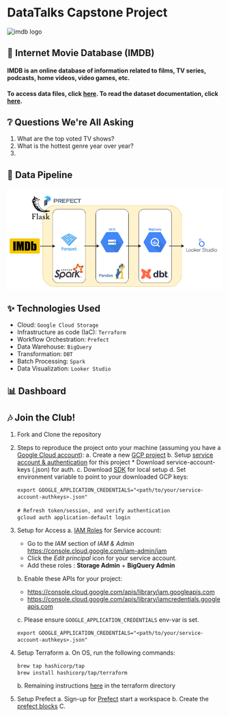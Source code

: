 # DataTalks Capstone Project
![imdb logo](https://upload.wikimedia.org/wikipedia/commons/thumb/6/69/IMDB_Logo_2016.svg/575px-IMDB_Logo_2016.svg.png?20200406194337)

## :movie_camera: Internet Movie Database (IMDB)

#### IMDB is an online database of information related to films, TV series, podcasts, home videos, video games, etc. 

#### To access data files, click [here](https://datasets.imdbws.com/). To read the dataset documentation, click [here](https://www.imdb.com/interfaces/).

## :grey_question: Questions We're All Asking
1. What are the top voted TV shows?
2. What is the hottest genre year over year?
3. 

## :twisted_rightwards_arrows: Data Pipeline
![pipeline](images/data_pipeline.png)

## :sparkles: Technologies Used
- Cloud: `Google Cloud Storage`
- Infrastructure as code (IaC): `Terraform`
- Workflow Orchestration: `Prefect`
- Data Warehouse: `BigQuery`
- Transformation: `DBT`
- Batch Processing: `Spark`
- Data Visualization: `Looker Studio`

## :bar_chart: Dashboard

## :notes: Join the Club!
1. Fork and Clone the repository
   
3. Steps to reproduce the project onto your machine (assuming you have a [Google Cloud account](https://cloud.google.com/free)):
    a. Create a new [GCP project](https://console.cloud.google.com/cloud-resource-manager)
    b. Setup [service account & authentication](https://cloud.google.com/docs/authentication/getting-started) for this project
       * Download service-account-keys (.json) for auth.
    c. Download [SDK](https://cloud.google.com/sdk/docs/quickstart) for local setup
    d. Set environment variable to point to your downloaded GCP keys:
      ```shell
      export GOOGLE_APPLICATION_CREDENTIALS="<path/to/your/service-account-authkeys>.json"
      
      # Refresh token/session, and verify authentication
      gcloud auth application-default login
      ```

4. Setup for Access
    a. [IAM Roles](https://cloud.google.com/storage/docs/access-control/iam-roles) for Service account:
    * Go to the *IAM* section of *IAM & Admin* https://console.cloud.google.com/iam-admin/iam
    * Click the *Edit principal* icon for your service account.
    * Add these roles : **Storage Admin** + **BigQuery Admin**
    
    b. Enable these APIs for your project:
    * https://console.cloud.google.com/apis/library/iam.googleapis.com
    * https://console.cloud.google.com/apis/library/iamcredentials.googleapis.com
    
    c. Please ensure `GOOGLE_APPLICATION_CREDENTIALS` env-var is set.
    ```shell
    export GOOGLE_APPLICATION_CREDENTIALS="<path/to/your/service-account-authkeys>.json"
    ```

5. Setup Terraform
    a. On OS, run the following commands:
    ```
    brew tap hashicorp/tap
    brew install hashicorp/tap/terraform
    ```
    b. Remaining instructions [here](https://github.com/Trizzlenova/datatalks-imdb-capstone/tree/main/terraform) in the terraform directory

6. Setup Prefect
    a. Sign-up for [Prefect](https://app.prefect.cloud/auth/login) start a workspace
    b. Create the [prefect blocks](https://docs.prefect.io/latest/concepts/blocks/)
    C. 

